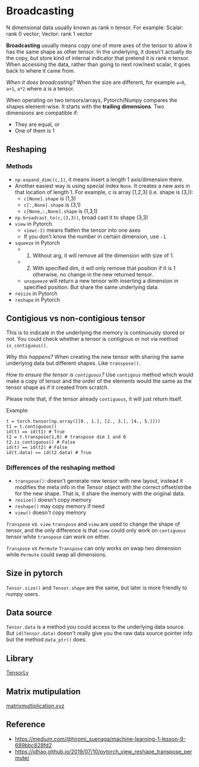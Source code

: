 # Broadcasting

N dimensional data usually known as rank n tensor. For example:  Scalar: rank 0 vector; Vector: rank 1 vector

**Broadcasting** usually means copy one of more axes of the tensor to allow it has the same shape as other tensor. In the underlying, it doesn't actually do the copy, but store kind of internal indicator that pretend it is rank n tensor. When accessing the data, rather than going to next row/next scalar, it goes back to where it came from.

*When it does broadcasting?*
When the size are different, for example `a>0`, `a+1`, `a*2` where a is a tensor.

When operating on two tensors/arrays, Pytorch/Numpy compares the shapes element-wise. It starts with the **trailing dimensions**. Two dimensions are compatible if:
- They are equal, or
- One of them is 1

## Reshaping

### Methods
- `np.expand_dimc(c,1)`, it means insert a length 1 axis/dimension there.
- Another easiest way is using special index `None`. It creates a new axis in that location of length 1. For example, c is array [1,2,3] (i.e. shape is (3,)):
  - `c[None].shape` is (1,3)
  - `c[:,None].shape` is (3,1)
  - `c[None,:,None].shape` is (1,3,1)
- `np.broadcast_to(c,(3,3))`, broad cast it to shape (3,3)
- `view` in Pytorch
  - `view(-1)` means flatten the tensor into one axes
  - If you don't know the number in certain dimension, use `-1`.
- `squeeze` in Pytorch
  - 1. Without arg, it will remove all the dimension with size of 1.
  - 2. With specified dim, it will only remove that position if it is 1 otherwise, no change in the new returned tensor.
  - `unsqueeze` will return a new tensor with inserting a dimension in specified position. But share the same underlying data.
- `resize` in Pytorch
- `reshape` in Pytorch


## Contigious vs non-contigious tensor
This is to indicate in the underlying the memory is continuously stored or not. You could check whether a tensor is contigious or not via method `is_contiguous()`. 

*Why this happens?* When creating the new tensor with sharing the same underlying data but different shapes. Like `transpose()`.

*How to ensure the tensor is `contiguous`?*
Use `contigous` method which would make a copy of tensor and the order of the elements would the same as the tensor shape as if it created from scratch.

Please note that, if the tensor already `contiguous`, it will just return itself.

Example:
```
t = torch.tensor(np.array([[0., 1.], [2., 3.], [4., 5.]]))
t1 = t.contiguous() 
id(t) == id(t1) # True
t2 = t.transpose(1,0) # transpose dim 1 and 0
t2.is_contiguous() # False
id(t) == id(t2) # False
id(t.data) == id(t2.data) # True
```

### Differences of the reshaping method
- `transpose()`: doesn't generate new tensor with new layout, instead it modifies the meta info in the Tensor object with the correct offset/stribe for the new shape. That is, it share the memory with the original data.
- `resize()` doesn't copy memory
- `reshape()` may copy memory if need
- `view()` doesn't copy memory

*`Transpose` vs. `view`*
`transpose` and `view` are used to change the shape of tensor, and the only difference is that `view` could only work on `contiguous` tensor while `transpose` can work on either.

*`Transpose` vs `Permute`*
`Transpose` can only works on swap two dimension while `Permute` could swap all dimensions.

## Size in pytorch
`Tensor.size()` and `Tensor.shape` are the same, but later is more friendly to numpy users.

## Data source
`Tensor.data` is a method you could access to the underlying data source. But `id(Tensor.data)` doesn't really give you the raw data source pointer info but the method `data_ptr()` does.

## Library
[TensorLy](https://github.com/tensorly/tensorly)

## Matrix mutipulation
[matrixmultiplication.xyz](http://matrixmultiplication.xyz/)

## Reference
- https://medium.com/@hiromi_suenaga/machine-learning-1-lesson-9-689bbc828fd2
- https://jdhao.github.io/2019/07/10/pytorch_view_reshape_transpose_permute/
